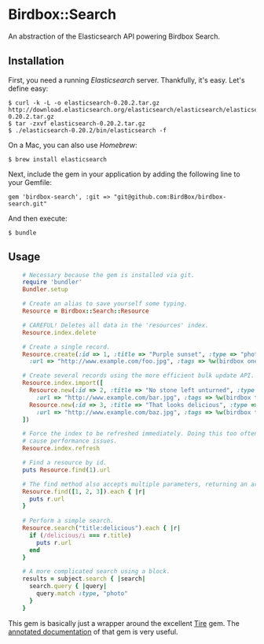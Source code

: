 # Birdbox::Search

An abstraction of the Elasticsearch API powering Birdbox Search.

## Installation

First, you need a running _Elasticsearch_ server. Thankfully, it's easy. Let's define easy:

    $ curl -k -L -o elasticsearch-0.20.2.tar.gz http://download.elasticsearch.org/elasticsearch/elasticsearch/elasticsearch-0.20.2.tar.gz
    $ tar -zxvf elasticsearch-0.20.2.tar.gz
    $ ./elasticsearch-0.20.2/bin/elasticsearch -f

On a Mac, you can also use _Homebrew_:

    $ brew install elasticsearch


Next, include the gem in your application by adding the following line to your Gemfile:

    gem 'birdbox-search', :git => "git@github.com:BirdBox/birdbox-search.git"

And then execute:

    $ bundle

## Usage

```ruby
    # Necessary because the gem is installed via git.
    require 'bundler'
    Bundler.setup

    # Create an alias to save yourself some typing.
    Resource = Birdbox::Search::Resource

    # CAREFUL! Deletes all data in the 'resources' index.
    Resource.index.delete

    # Create a single record.
    Resource.create(:id => 1, :title => "Purple sunset", :type => "photo",
      :url => "http://www.example.com/foo.jpg", :tags => %w(birdbox one))

    # Create several records using the more efficient bulk update API.
    Resource.index.import([
      Resource.new(:id => 2, :title => "No stone left unturned", :type => "photo", 
        :url => "http://www.example.com/bar.jpg", :tags => %w(birdbox two)),
      Resource.new(:id => 3, :title => "That looks delicious", :type => "photo", 
        :url => "http://www.example.com/baz.jpg", :tags => %w(birdbox three))
    ])

    # Force the index to be refreshed immediately. Doing this too often will
    # cause performance issues.
    Resource.index.refresh

    # Find a resource by id.
    puts Resource.find(1).url

    # The find method also accepts multiple parameters, returning an array.
    Resource.find([1, 2, 3]).each { |r|
      puts r.url
    }
    
    # Perform a simple search.
    Resource.search("title:delicious").each { |r|
      if (/delicious/i === r.title)
        puts r.url
      end
    }

    # A more complicated search using a block.
    results = subject.search { |search|
      search.query { |query|
        query.match :type, "photo"
      }
    }
```

This gem is basically just a wrapper around the excellent [Tire](https://github.com/karmi/tire) gem.
The [annotated documentation](http://karmi.github.com/tire) of that gem is very useful.

